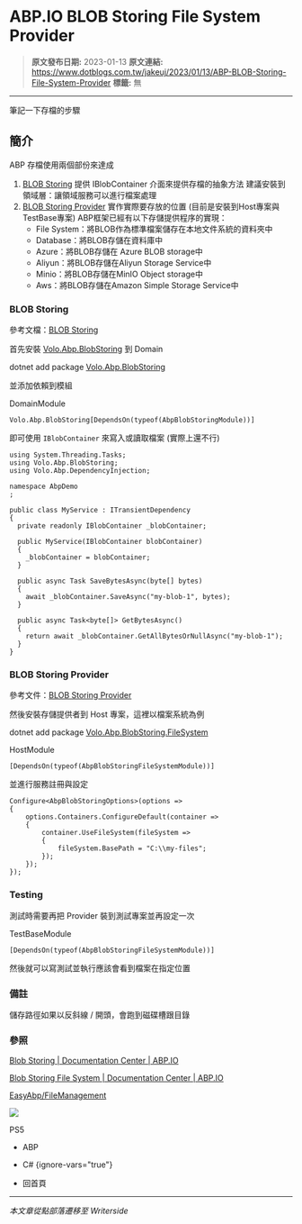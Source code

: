 # ABP.IO BLOB Storing File System Provider

> **原文發布日期:** 2023-01-13
> **原文連結:** https://www.dotblogs.com.tw/jakeuj/2023/01/13/ABP-BLOB-Storing-File-System-Provider
> **標籤:** 無

---

筆記一下存檔的步驟

## 簡介

ABP 存檔使用兩個部份來達成

1. [BLOB Storing](https://docs.abp.io/zh-Hans/abp/latest/Blob-Storing)
   提供 IBlobContainer 介面來提供存檔的抽象方法
   建議安裝到領域層：讓領域服務可以進行檔案處理
2. [BLOB Storing Provider](https://docs.abp.io/en/abp/latest/Blob-Storing-File-System)
   實作實際要存放的位置
   (目前是安裝到Host專案與TestBase專案)
   ABP框架已經有以下存儲提供程序的實現：
   * File System：將BLOB作為標準檔案儲存在本地文件系統的資料夾中
   * Database：將BLOB存儲在資料庫中
   * Azure：將BLOB存儲在 Azure BLOB storage中
   * Aliyun：將BLOB存儲在Aliyun Storage Service中
   * Minio：將BLOB存儲在MinIO Object storage中
   * Aws：將BLOB存儲在Amazon Simple Storage Service中

### BLOB Storing

參考文檔：[BLOB Storing](https://docs.abp.io/zh-Hans/abp/latest/Blob-Storing)

首先安裝 [Volo.Abp.BlobStoring](https://www.nuget.org/packages/Volo.Abp.BlobStoring) 到 Domain

dotnet add package [Volo.Abp.BlobStoring](https://www.nuget.org/packages/Volo.Abp.BlobStoring)

並添加依賴到模組

DomainModule

`Volo.Abp.BlobStoring[DependsOn(typeof(AbpBlobStoringModule))]`

即可使用 `IBlobContainer` 來寫入或讀取檔案 (實際上還不行)

```
using System.Threading.Tasks;
using Volo.Abp.BlobStoring;
using Volo.Abp.DependencyInjection;

namespace AbpDemo
;

public class MyService : ITransientDependency
{
  private readonly IBlobContainer _blobContainer;

  public MyService(IBlobContainer blobContainer)
  {
    _blobContainer = blobContainer;
  }

  public async Task SaveBytesAsync(byte[] bytes)
  {
    await _blobContainer.SaveAsync("my-blob-1", bytes);
  }

  public async Task<byte[]> GetBytesAsync()
  {
    return await _blobContainer.GetAllBytesOrNullAsync("my-blob-1");
  }
}

```

### BLOB Storing Provider

參考文件：[BLOB Storing Provider](https://docs.abp.io/en/abp/latest/Blob-Storing-File-System)

然後安裝存儲提供者到 Host 專案，這裡以檔案系統為例

dotnet add package [Volo.Abp.BlobStoring.FileSystem](https://www.nuget.org/packages/Volo.Abp.BlobStoring.FileSystem)

HostModule

`[DependsOn(typeof(AbpBlobStoringFileSystemModule))]`

並進行服務註冊與設定

```
Configure<AbpBlobStoringOptions>(options =>
{
    options.Containers.ConfigureDefault(container =>
    {
        container.UseFileSystem(fileSystem =>
        {
            fileSystem.BasePath = "C:\\my-files";
        });
    });
});
```

### Testing

測試時需要再把 Provider 裝到測試專案並再設定一次

TestBaseModule

`[DependsOn(typeof(AbpBlobStoringFileSystemModule))]`

然後就可以寫測試並執行應該會看到檔案在指定位置

### 備註

儲存路徑如果以反斜線 / 開頭，會跑到磁碟槽跟目錄

### 參照

[Blob Storing | Documentation Center | ABP.IO](https://docs.abp.io/en/abp/latest/Blob-Storing)

[Blob Storing File System | Documentation Center | ABP.IO](https://docs.abp.io/en/abp/latest/Blob-Storing-File-System)

[EasyAbp/FileManagement](https://github.com/EasyAbp/FileManagement)

![](https://card.psnprofiles.com/1/jakeuj.png)

PS5

* ABP
* C#
{ignore-vars="true"}

* 回首頁

---

*本文章從點部落遷移至 Writerside*
